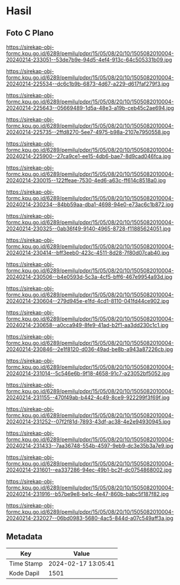 # Hasil

## Foto C Plano

https://sirekap-obj-formc.kpu.go.id/6289/pemilu/pdpr/15/05/08/20/10/1505082010004-20240214-233051--53de7b9e-94d5-4ef4-913c-64c505331b09.jpg

https://sirekap-obj-formc.kpu.go.id/6289/pemilu/pdpr/15/05/08/20/10/1505082010004-20240214-225534--dc6c1b9b-6873-4d67-a229-d617faf279f3.jpg

https://sirekap-obj-formc.kpu.go.id/6289/pemilu/pdpr/15/05/08/20/10/1505082010004-20240214-225643--05669489-1d5a-48e3-a19b-ceb45c2ae694.jpg

https://sirekap-obj-formc.kpu.go.id/6289/pemilu/pdpr/15/05/08/20/10/1505082010004-20240214-225735--2ffd8270-5ee7-4975-b98a-2107e7950558.jpg

https://sirekap-obj-formc.kpu.go.id/6289/pemilu/pdpr/15/05/08/20/10/1505082010004-20240214-225900--27ca9ce1-ee15-4db6-bae7-8d9cad046fca.jpg

https://sirekap-obj-formc.kpu.go.id/6289/pemilu/pdpr/15/05/08/20/10/1505082010004-20240214-230015--122ffeae-7530-4ed6-a63c-ff614c8518a0.jpg

https://sirekap-obj-formc.kpu.go.id/6289/pemilu/pdpr/15/05/08/20/10/1505082010004-20240214-230234--84bb59aa-dba1-4698-94e0-e73ac6c1b872.jpg

https://sirekap-obj-formc.kpu.go.id/6289/pemilu/pdpr/15/05/08/20/10/1505082010004-20240214-230325--0ab36f49-9140-4965-8728-f11885624051.jpg

https://sirekap-obj-formc.kpu.go.id/6289/pemilu/pdpr/15/05/08/20/10/1505082010004-20240214-230414--bff3eeb0-423c-4511-8d28-7f80d07cab40.jpg

https://sirekap-obj-formc.kpu.go.id/6289/pemilu/pdpr/15/05/08/20/10/1505082010004-20240214-230506--b4e0593d-5c3a-4cf5-bff6-467e9954a93d.jpg

https://sirekap-obj-formc.kpu.go.id/6289/pemilu/pdpr/15/05/08/20/10/1505082010004-20240214-230604--279d945e-e1fd-4cd1-8110-041fd44ce902.jpg

https://sirekap-obj-formc.kpu.go.id/6289/pemilu/pdpr/15/05/08/20/10/1505082010004-20240214-230658--a0cca949-8fe9-41ad-b2f1-aa3dd230c1c1.jpg

https://sirekap-obj-formc.kpu.go.id/6289/pemilu/pdpr/15/05/08/20/10/1505082010004-20240214-230846--2e1f8120-d036-49ad-be8b-a943a87226cb.jpg

https://sirekap-obj-formc.kpu.go.id/6289/pemilu/pdpr/15/05/08/20/10/1505082010004-20240214-231014--5c546e6b-9f18-4658-91c7-a23052bf5052.jpg

https://sirekap-obj-formc.kpu.go.id/6289/pemilu/pdpr/15/05/08/20/10/1505082010004-20240214-231155--470f49ab-b442-4c49-8ce9-922299f3f69f.jpg

https://sirekap-obj-formc.kpu.go.id/6289/pemilu/pdpr/15/05/08/20/10/1505082010004-20240214-231252--07f2f81d-7893-43df-ac38-4e2e94930945.jpg

https://sirekap-obj-formc.kpu.go.id/6289/pemilu/pdpr/15/05/08/20/10/1505082010004-20240214-231433--7aa36748-554b-4597-9eb9-dc3e35b3a7e9.jpg

https://sirekap-obj-formc.kpu.go.id/6289/pemilu/pdpr/15/05/08/20/10/1505082010004-20240214-231601--ea337286-94ec-49b1-bc2f-dc0754868002.jpg

https://sirekap-obj-formc.kpu.go.id/6289/pemilu/pdpr/15/05/08/20/10/1505082010004-20240214-231916--b57be9e8-be1c-4e47-860b-babc5f187f82.jpg

https://sirekap-obj-formc.kpu.go.id/6289/pemilu/pdpr/15/05/08/20/10/1505082010004-20240214-232027--06bd0983-5680-4ac5-844d-a07c549aff3a.jpg


## Metadata

| Key        | Value               |
| ---------- | ------------------- |
| Time Stamp | 2024-02-17 13:05:41 |
| Kode Dapil | 1501                |



